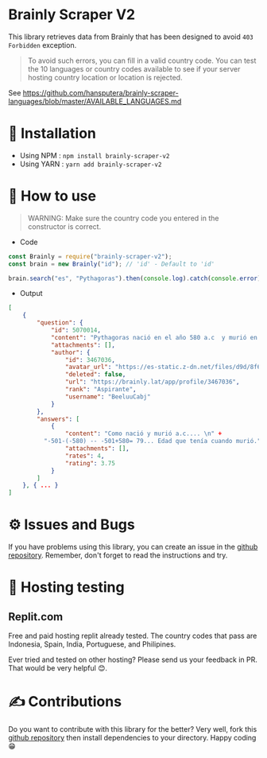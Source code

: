 # Brainly Scraper V2
This library retrieves data from Brainly that has been designed to avoid `403 Forbidden` exception.

> To avoid such errors, you can fill in a valid country code. You can test the 10 languages or country codes available to see if your server hosting country location or location is rejected.

See https://github.com/hansputera/brainly-scraper-languages/blob/master/AVAILABLE_LANGUAGES.md

# 💉 Installation
- Using NPM : `npm install brainly-scraper-v2`
- Using YARN : `yarn add brainly-scraper-v2`

# 📜 How to use
> WARNING:  Make sure the country code you entered in the constructor is correct.

- Code
```js
const Brainly = require("brainly-scraper-v2");
const brain = new Brainly("id"); // 'id' - Default to 'id'

brain.search("es", "Pythagoras").then(console.log).catch(console.error);
```
- Output
```json
[
    {
        "question": {
            "id": 5070014,
            "content": "Pythagoras nació en el año 580 a.c  y murió en el año 501. ¿Que edad tenia Pythagoras Cúando murió?",
            "attachments": [],
            "author": {
                "id": 3467036,
                "avatar_url": "https://es-static.z-dn.net/files/d9d/8f696cce4d637d278ba011b6159642b8.jpg",
                "deleted": false,
                "url": "https://brainly.lat/app/profile/3467036",
                "rank": "Aspirante",
                "username": "BeeluuCabj"
            }
        },
        "answers": [
            {
                "content": "Como nació y murió a.c.... \n" +
          "-501-(-580) -- -501+580= 79... Edad que tenía cuando murió.",
                "attachments": [],
                "rates": 4,
                "rating": 3.75
            }
        ]
    }, { ... }
]
```

# ⚙️ Issues and Bugs
If you have problems using this library, you can create an issue in the [github repository](https://github.com/hansputera/brainly-scraper-languages). Remember, don't forget to read the instructions and try.

# 🔬 Hosting testing
## Replit.com
Free and paid hosting replit already tested. The country codes that pass are Indonesia, Spain, India, Portuguese, and Philipines.


Ever tried and tested on other hosting? Please send us your feedback in PR. That would be very helpful 😊.

# ✍️ Contributions
Do you want to contribute with this library for the better? Very well, fork this [github repository](https://github.com/hansputera/brainly-scraper-languages) then install dependencies to your directory. Happy coding 😁